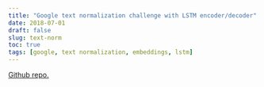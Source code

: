 ```yaml
---
title: "Google text normalization challenge with LSTM encoder/decoder"
date: 2018-07-01
draft: false
slug: text-norm
toc: true
tags: [google, text normalization, embeddings, lstm]
---
```


[Github repo.](https://github.com/caravanuden/text_norm)
